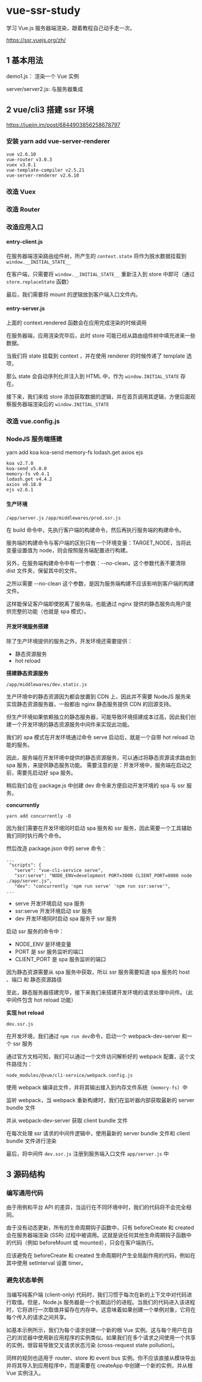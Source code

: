 # vue-ssr-study

学习 Vue.js 服务器端渲染，跟着教程自己动手走一次。

https://ssr.vuejs.org/zh/

## 1 基本用法

demo1.js： 渲染一个 Vue 实例

server/server2.js: 与服务器集成

## 2 vue/cli3 搭建 ssr 环境

https://juejin.im/post/6844903856258678797

### 安装 yarn add vue-server-renderer

```
vue v2.6.10
vue-router v3.0.3
vuex v3.0.1
vue-template-compiler v2.5.21
vue-server-renderer v2.6.10
```

### 改造 Vuex

### 改造 Router

### 改造应用入口

#### entry-client.js

在服务器端渲染路由组件树，所产生的 `context.state` 将作为脱水数据挂载到 `window.__INITIAL_STATE__`

在客户端，只需要将 `window.__INITIAL_STATE__` 重新注入到 store 中即可（通过 `store.replaceState` 函数）

最后，我们需要将 mount 的逻辑放到客户端入口文件内。

#### entry-server.js

上面的 context.rendered 函数会在应用完成渲染的时候调用

在服务器端，应用渲染完毕后，此时 store 可能已经从路由组件树中填充进来一些数据。

当我们将 state 挂载到 context ，并在使用 renderer 的时候传递了 template 选项，

那么 state 会自动序列化并注入到 HTML 中，作为 `window.INITIAL_STATE` 存在。

接下来，我们来给 store 添加获取数据的逻辑，并在首页调用其逻辑，方便后面观察服务器端渲染后的 `window.INITIAL_STATE`

### 改造 vue.config.js

### NodeJS 服务端搭建

yarn add koa koa-send memory-fs lodash.get axios ejs

```
koa v2.7.0
koa-send v5.0.0
memory-fs v0.4.1
lodash.get v4.4.2
axios v0.18.0
ejs v2.6.1
```

#### 生产环境

`/app/server.js`
`/app/middlewares/prod.ssr.js`

在 build 命令中，先执行客户端的构建命令，然后再执行服务端的构建命令。

服务端的构建命令与客户端的区别只有一个环境变量：TARGET_NODE，当将此变量设置值为 node，则会按照服务端配置进行构建。

另外，在服务端构建命令中有一个参数：--no-clean，这个参数代表不要清除 dist 文件夹，保留其中的文件。

之所以需要 --no-clean 这个参数，是因为服务端构建不应该影响到客户端的构建文件。

这样能保证客户端即使脱离了服务端，也能通过 nginx 提供的静态服务向用户提供完整的功能（也就是 spa 模式）。

#### 开发环境服务搭建

除了生产环境提供的服务之外，开发环境还需要提供：

- 静态资源服务
- hot reload

**搭建静态资源服务**

`/app/middlewares/dev.static.js`

生产环境中的静态资源因为都会放置到 CDN 上，因此并不需要 NodeJS 服务来实现静态资源服务器，一般都由 nginx 静态服务提供 CDN 的回源支持。

但生产环境如果依赖独立的静态服务器，可能导致环境搭建成本过高，因此我们创建一个开发环境的静态资源服务中间件来实现此功能。

我们的 spa 模式在开发环境通过命令 serve 启动后，就是一个自带 hot reload 功能的服务。

因此，服务端在开发环境中提供的静态资源服务，可以通过将静态资源请求路由到 spa 服务，来提供静态服务功能。
需要注意的是：开发环境中，服务端在启动之前，需要先启动好 spa 服务。

稍后我们会在 package.js 中创建 dev 命令来方便启动开发环境的 spa 与 ssr 服务。

**concurrently**

```
yarn add concurrently -D
```

因为我们需要在开发环境同时启动 spa 服务和 ssr 服务，因此需要一个工具辅助我们同时执行两个命令。

然后改造 package.json 中的 serve 命令：

```
...
 "scripts": {
   "serve": "vue-cli-service serve",
   "ssr:serve": "NODE_ENV=development PORT=3000 CLIENT_PORT=8080 node ./app/server.js",
   "dev": "concurrently 'npm run serve' 'npm run ssr:serve'",
...
```

- serve 开发环境启动 spa 服务
- ssr:serve 开发环境启动 ssr 服务
- dev 开发环境同时启动 spa 服务于 ssr 服务

启动 ssr 服务的命令中：

- NODE_ENV 是环境变量
- PORT 是 ssr 服务监听的端口
- CLIENT_PORT 是 spa 服务监听的端口

因为静态资源需要从 spa 服务中获取，所以 ssr 服务需要知道 spa 服务的 host 、端口 和 静态资源路径

至此，静态服务器搭建完毕，接下来我们来搭建开发环境的请求处理中间件。（此中间件包含 hot reload 功能）

**实现 hot reload**

`dev.ssr.js`

在开发环境，我们通过 `npm run dev`命令，启动一个 webpack-dev-server 和一个 ssr 服务

通过官方文档可知，我们可以通过一个文件访问解析好的 webpack 配置，这个文件路径为：

`node_modules/@vue/cli-service/webpack.config.js`

使用 webpack 编译此文件，并将其输出接入到内存文件系统（`memory-fs`）中

监听 webpack，当 webpack 重新构建时，我们在监听器内部获取最新的 server bundle 文件

并从 webpack-dev-server 获取 client bundle 文件

在每次处理 ssr 请求的中间件逻辑中，使用最新的 server bundle 文件和 client bundle 文件进行渲染

最后，将中间件 `dev.ssr.js` 注册到服务端入口文件 `app/server.js` 中

## 3 源码结构

### 编写通用代码

由于用例和平台 API 的差异，当运行在不同环境中时，我们的代码将不会完全相同。

由于没有动态更新，所有的生命周期钩子函数中，只有 beforeCreate 和 created 会在服务器端渲染 (SSR) 过程中被调用。这就是说任何其他生命周期钩子函数中的代码（例如 beforeMount 或 mounted），只会在客户端执行。

应该避免在 beforeCreate 和 created 生命周期时产生全局副作用的代码，例如在其中使用 setInterval 设置 timer。

### 避免状态单例

当编写纯客户端 (client-only) 代码时，我们习惯于每次在新的上下文中对代码进行取值。但是，Node.js 服务器是一个长期运行的进程。当我们的代码进入该进程时，它将进行一次取值并留存在内存中。这意味着如果创建一个单例对象，它将在每个传入的请求之间共享。

如基本示例所示，我们为每个请求创建一个新的根 Vue 实例。这与每个用户在自己的浏览器中使用新应用程序的实例类似。如果我们在多个请求之间使用一个共享的实例，很容易导致交叉请求状态污染 (cross-request state pollution)。

同样的规则也适用于 router、store 和 event bus 实例。你不应该直接从模块导出并将其导入到应用程序中，而是需要在 createApp 中创建一个新的实例，并从根 Vue 实例注入。
